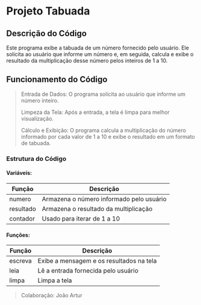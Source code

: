 # Projeto Tabuada

## Descrição do Código
Este programa exibe a tabuada de um número fornecido pelo usuário. Ele solicita ao usuário que informe um número e, em seguida, calcula e exibe o resultado da multiplicação desse número pelos inteiros de 1 a 10.

## Funcionamento do Código
> Entrada de Dados: O programa solicita ao usuário que informe um número inteiro.
>
> Limpeza da Tela: Após a entrada, a tela é limpa para melhor visualização.
>
> Cálculo e Exibição: O programa calcula a multiplicação do número informado por cada valor de 1 a 10 e exibe o resultado em um formato de tabuada.

### Estrutura do Código
#### Variáveis:
| Função | Descrição |
| --- | --- | 
| numero | Armazena o número informado pelo usuário |
| resultado | Armazena o resultado da multiplicação |
| contador | Usado para iterar de 1 a 10 |

#### Funções:
| Função | Descrição |
| --- | --- | 
| escreva | Exibe a mensagem e os resultados na tela |
| leia | Lê a entrada fornecida pelo usuário |
| limpa | Limpa a tela |

> Colaboração: João Artur
